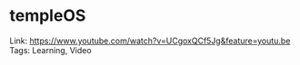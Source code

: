 # templeOS

Link: https://www.youtube.com/watch?v=UCgoxQCf5Jg&feature=youtu.be 
Tags: Learning, Video